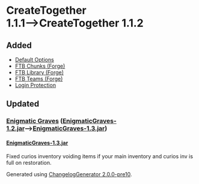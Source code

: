 # CreateTogether 1.1.1⟶CreateTogether 1.1.2

## Added

-   [Default Options](https://www.curseforge.com/minecraft/mc-mods/default-options)
-   [FTB Chunks (Forge)](https://www.curseforge.com/minecraft/mc-mods/ftb-chunks-forge)
-   [FTB Library (Forge)](https://www.curseforge.com/minecraft/mc-mods/ftb-library-forge)
-   [FTB Teams (Forge)](https://www.curseforge.com/minecraft/mc-mods/ftb-teams-forge)
-   [Login Protection](https://www.curseforge.com/minecraft/mc-mods/login-protection)

## Updated

### [Enigmatic Graves](https://www.curseforge.com/minecraft/mc-mods/enigmatic-graves) ([EnigmaticGraves-1.2.jar](https://www.curseforge.com/minecraft/mc-mods/enigmatic-graves/files/3375803)⟶[EnigmaticGraves-1.3.jar](https://www.curseforge.com/minecraft/mc-mods/enigmatic-graves/files/3378499))

#### [EnigmaticGraves-1.3.jar](https://www.curseforge.com/minecraft/mc-mods/enigmatic-graves/files/3378499)

Fixed curios inventory voiding items if your main inventory and curios inv is full on restoration.

Generated using [ChangelogGenerator 2.0.0-pre10](https://github.com/TheRandomLabs/ChangelogGenerator).
